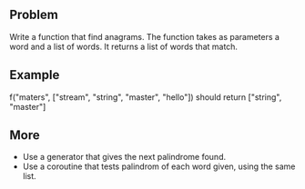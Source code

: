 Problem
-------
Write a function that find anagrams. The function takes as parameters a word and a list of words.
It returns a list of words that match.


Example
-------
f("maters", ["stream", "string", "master", "hello"])
should return ["string", "master"]

More
-------
* Use a generator that gives the next palindrome found.
* Use a coroutine that tests palindrom of each word given, using the same list.

